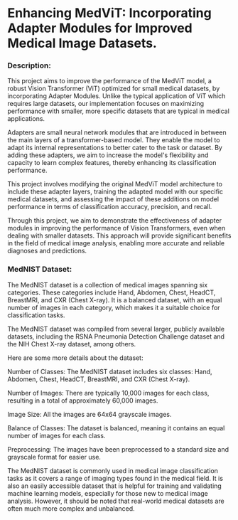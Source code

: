 # Enhancing MedViT: Incorporating Adapter Modules for Improved Medical Image Datasets.

### Description:

This project aims to improve the performance of the MedViT model, a robust Vision Transformer (ViT) optimized for small medical datasets, by incorporating Adapter Modules. Unlike the typical application of ViT which requires large datasets, our implementation focuses on maximizing performance with smaller, more specific datasets that are typical in medical applications.

Adapters are small neural network modules that are introduced in between the main layers of a transformer-based model. They enable the model to adapt its internal representations to better cater to the task or dataset. By adding these adapters, we aim to increase the model's flexibility and capacity to learn complex features, thereby enhancing its classification performance.

This project involves modifying the original MedViT model architecture to include these adapter layers, training the adapted model with our specific medical datasets, and assessing the impact of these additions on model performance in terms of classification accuracy, precision, and recall.

Through this project, we aim to demonstrate the effectiveness of adapter modules in improving the performance of Vision Transformers, even when dealing with smaller datasets. This approach will provide significant benefits in the field of medical image analysis, enabling more accurate and reliable diagnoses and predictions.

### MedNIST Dataset:
The MedNIST dataset is a collection of medical images spanning six categories. These categories include Hand, Abdomen, Chest, HeadCT, BreastMRI, and CXR (Chest X-ray). It is a balanced dataset, with an equal number of images in each category, which makes it a suitable choice for classification tasks.

The MedNIST dataset was compiled from several larger, publicly available datasets, including the RSNA Pneumonia Detection Challenge dataset and the NIH Chest X-ray dataset, among others.

Here are some more details about the dataset:

Number of Classes: The MedNIST dataset includes six classes: Hand, Abdomen, Chest, HeadCT, BreastMRI, and CXR (Chest X-ray).

Number of Images: There are typically 10,000 images for each class, resulting in a total of approximately 60,000 images.

Image Size: All the images are 64x64 grayscale images.

Balance of Classes: The dataset is balanced, meaning it contains an equal number of images for each class.

Preprocessing: The images have been preprocessed to a standard size and grayscale format for easier use.

The MedNIST dataset is commonly used in medical image classification tasks as it covers a range of imaging types found in the medical field. It is also an easily accessible dataset that is helpful for training and validating machine learning models, especially for those new to medical image analysis. However, it should be noted that real-world medical datasets are often much more complex and unbalanced.


